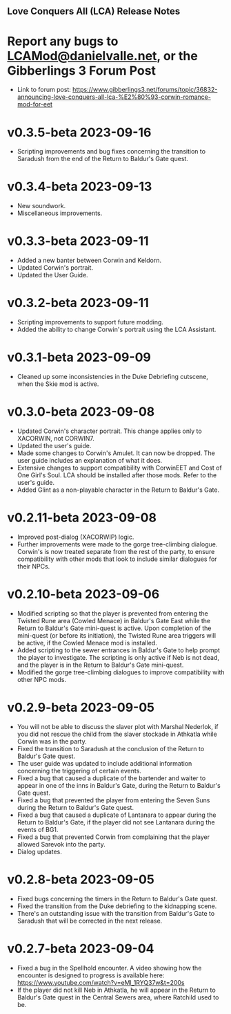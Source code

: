 ## Love Conquers All (LCA) Release Notes

# Report any bugs to LCAMod@danielvalle.net, or the Gibberlings 3 Forum Post 
* Link to forum post: https://www.gibberlings3.net/forums/topic/36832-announcing-love-conquers-all-lca-%E2%80%93-corwin-romance-mod-for-eet

# v0.3.5-beta 2023-09-16
* Scripting improvements and bug fixes concerning the transition to Saradush from the end of the Return to Baldur's Gate quest.

# v0.3.4-beta 2023-09-13
* New soundwork.
* Miscellaneous improvements.

# v0.3.3-beta 2023-09-11
* Added a new banter between Corwin and Keldorn.
* Updated Corwin's portrait.
* Updated the User Guide.

# v0.3.2-beta 2023-09-11
* Scripting improvements to support future modding.
* Added the ability to change Corwin's portrait using the LCA Assistant.

# v0.3.1-beta 2023-09-09
* Cleaned up some inconsistencies in the Duke Debriefing cutscene, when the Skie mod is active.

# v0.3.0-beta 2023-09-08
* Updated Corwin's character portrait. This change applies only to XACORWIN, not CORWIN7.
* Updated the user's guide.
* Made some changes to Corwin's Amulet. It can now be dropped. The user guide includes an explanation of what it does.
* Extensive changes to support compatibility with CorwinEET and Cost of One Girl's Soul. LCA should be installed after those mods. Refer to the user's guide.
* Added Glint as a non-playable character in the Return to Baldur's Gate.

# v0.2.11-beta 2023-09-08
* Improved post-dialog (XACORWIP) logic.
* Further improvements were made to the gorge tree-climbing dialogue. Corwin's is now treated separate from the rest of the party, to ensure compatibility with other mods that look to include similar dialogues for their NPCs.

# v0.2.10-beta 2023-09-06
* Modified scripting so that the player is prevented from entering the Twisted Rune area (Cowled Menace) in Baldur's Gate East while the Return to Baldur's Gate mini-quest is active. Upon completion of the mini-quest (or before its initiation), the Twisted Rune area triggers will be active, if the Cowled Menace mod is installed.
* Added scripting to the sewer entrances in Baldur's Gate to help prompt the player to investigate. The scripting is only active if Neb is not dead, and the player is in the Return to Baldur's Gate mini-quest.
* Modified the gorge tree-climbing dialogues to improve compatibility with other NPC mods.

# v0.2.9-beta 2023-09-05
* You will not be able to discuss the slaver plot with Marshal Nederlok, if you did not rescue the child from the slaver stockade in Athkatla while Corwin was in the party.
* Fixed the transition to Saradush at the conclusion of the Return to Baldur's Gate quest.
* The user guide was updated to include additional information concerning the triggering of certain events.
* Fixed a bug that caused a duplicate of the bartender and waiter to appear in one of the inns in Baldur's Gate, during the Return to Baldur's Gate quest.
* Fixed a bug that prevented the player from entering the Seven Suns during the Return to Baldur's Gate quest.
* Fixed a bug that caused a duplicate of Lantanara to appear during the Return to Baldur's Gate, if the player did not see Lantanara during the events of BG1.
* Fixed a bug that prevented Corwin from complaining that the player allowed Sarevok into the party.
* Dialog updates.

# v0.2.8-beta 2023-09-05
* Fixed bugs concerning the timers in the Return to Baldur's Gate quest.
* Fixed the transition from the Duke debriefing to the kidnapping scene.
* There's an outstanding issue with the transition from Baldur's Gate to Saradush that will be corrected in the next release.

# v0.2.7-beta 2023-09-04
* Fixed a bug in the Spellhold encounter. A video showing how the encounter is designed to progress is available here: https://www.youtube.com/watch?v=eMl_1RYQ37w&t=200s
* If the player did not kill Neb in Athkatla, he will appear in the Return to Baldur's Gate quest in the Central Sewers area, where Ratchild used to be.
